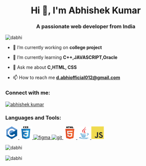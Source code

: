 <h1 align="center">Hi 👋, I'm Abhishek Kumar</h1>
<h3 align="center">A passionate web developer from India</h3>

<p align="left"> <img src="https://komarev.com/ghpvc/?username=dabhi&label=Profile%20views&color=0e75b6&style=flat" alt="dabhi" /> </p>

- 🔭 I’m currently working on **college project**

- 🌱 I’m currently learning **C++,JAVASCRIPT,Oracle**

- 💬 Ask me about **C,HTML, CSS**

- 📫 How to reach me **d.abhiofficial012@gmail.com**

<h3 align="left">Connect with me:</h3>
<p align="left">
<a href="https://codepen.io/abhishek kumar" target="blank"><img align="center" src="https://raw.githubusercontent.com/rahuldkjain/github-profile-readme-generator/master/src/images/icons/Social/codepen.svg" alt="abhishek kumar" height="30" width="40" /></a>
</p>

<h3 align="centre">Languages and Tools:</h3>
<p align="centre"> <a href="https://www.cprogramming.com/" target="_blank" rel="noreferrer"> <img src="https://raw.githubusercontent.com/devicons/devicon/master/icons/c/c-original.svg" alt="c" width="40" height="40"/> </a> <a href="https://www.w3schools.com/css/" target="_blank" rel="noreferrer"> <img src="https://raw.githubusercontent.com/devicons/devicon/master/icons/css3/css3-original-wordmark.svg" alt="css3" width="40" height="40"/> </a> <a href="https://www.figma.com/" target="_blank" rel="noreferrer"> <img src="https://www.vectorlogo.zone/logos/figma/figma-icon.svg" alt="figma" width="40" height="40"/> </a> <a href="https://git-scm.com/" target="_blank" rel="noreferrer"> <img src="https://www.vectorlogo.zone/logos/git-scm/git-scm-icon.svg" alt="git" width="40" height="40"/> </a> <a href="https://www.w3.org/html/" target="_blank" rel="noreferrer"> <img src="https://raw.githubusercontent.com/devicons/devicon/master/icons/html5/html5-original-wordmark.svg" alt="html5" width="40" height="40"/> </a> <a href="https://www.java.com" target="_blank" rel="noreferrer"> <img src="https://raw.githubusercontent.com/devicons/devicon/master/icons/java/java-original.svg" alt="java" width="40" height="40"/> </a> <a href="https://developer.mozilla.org/en-US/docs/Web/JavaScript" target="_blank" rel="noreferrer"> <img src="https://raw.githubusercontent.com/devicons/devicon/master/icons/javascript/javascript-original.svg" alt="javascript" width="40" height="40"/> </a> </p>

<p><img align="center" src="https://github-readme-stats.vercel.app/api/top-langs?username=dabhi&show_icons=true&locale=en&layout=compact" alt="dabhi" /></p>

<p><img align="center" src="https://github-readme-streak-stats.herokuapp.com/?user=dabhi&" alt="dabhi" /></p>
